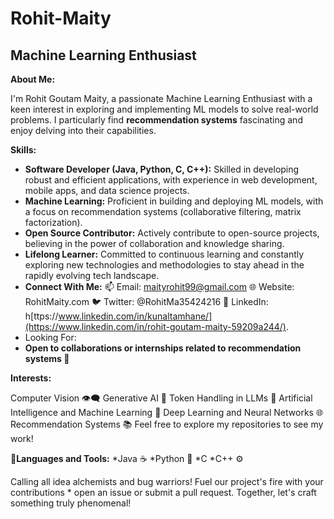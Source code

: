 # Rohit-Maity

## Machine Learning Enthusiast 

**About Me:**

I'm Rohit Goutam Maity, a passionate Machine Learning Enthusiast with a keen interest in exploring and implementing ML models to solve real-world problems. I particularly find **recommendation systems** fascinating and enjoy delving into their capabilities.

**Skills:**

* **Software Developer (Java, Python, C, C++):** Skilled in developing robust and efficient applications, with experience in web development, mobile apps, and data science projects.
* **Machine Learning:** Proficient in building and deploying ML models, with a focus on recommendation systems (collaborative filtering, matrix factorization).
* **Open Source Contributor:** Actively contribute to open-source projects, believing in the power of collaboration and knowledge sharing.
* **Lifelong Learner:** Committed to continuous learning and constantly exploring new technologies and methodologies to stay ahead in the rapidly evolving tech landscape.
* **Connect With Me:** 📫 Email: maityrohit99@gmail.com 🌐 Website: RohitMaity.com 🐦 Twitter: @RohitMa35424216 💼 LinkedIn: h[ttps://www.linkedin.com/in/kunaltamhane/](https://www.linkedin.com/in/rohit-goutam-maity-59209a244/).
* Looking For:
* **Open to collaborations or internships related to recommendation systems 🤝**

**Interests:**

Computer Vision 👁️‍🗨️
Generative AI 🎨
Token Handling in LLMs 🤖
Artificial Intelligence and Machine Learning 🧠
Deep Learning and Neural Networks 🌐
Recommendation Systems 📚
Feel free to explore my repositories to see my work!

**🔧Languages and Tools:**
 *Java ☕️
 *Python 🐍
 *C
 *C++ ⚙️

Calling all idea alchemists and bug warriors!  Fuel our project's fire with your contributions * open an issue or submit a pull request. Together, let's craft something truly phenomenal!

 



